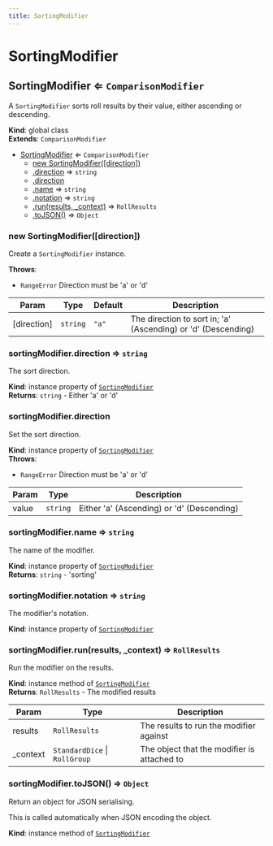 ```yaml
---
title: SortingModifier
---
```


# SortingModifier

<a name="SortingModifier"></a>

## SortingModifier ⇐ <code>ComparisonModifier</code>
A `SortingModifier` sorts roll results by their value, either ascending or descending.

**Kind**: global class  
**Extends**: <code>ComparisonModifier</code>  

* [SortingModifier](#SortingModifier) ⇐ <code>ComparisonModifier</code>
    * [new SortingModifier([direction])](#new_SortingModifier_new)
    * [.direction](#SortingModifier+direction) ⇒ <code>string</code>
    * [.direction](#SortingModifier+direction)
    * [.name](#SortingModifier+name) ⇒ <code>string</code>
    * [.notation](#SortingModifier+notation) ⇒ <code>string</code>
    * [.run(results, _context)](#SortingModifier+run) ⇒ <code>RollResults</code>
    * [.toJSON()](#SortingModifier+toJSON) ⇒ <code>Object</code>

<a name="new_SortingModifier_new"></a>

### new SortingModifier([direction])
Create a `SortingModifier` instance.

**Throws**:

- <code>RangeError</code> Direction must be 'a' or 'd'


| Param | Type | Default | Description |
| --- | --- | --- | --- |
| [direction] | <code>string</code> | <code>&quot;a&quot;</code> | The direction to sort in; 'a' (Ascending) or 'd' (Descending) |

<a name="SortingModifier+direction"></a>

### sortingModifier.direction ⇒ <code>string</code>
The sort direction.

**Kind**: instance property of [<code>SortingModifier</code>](#SortingModifier)  
**Returns**: <code>string</code> - Either 'a' or 'd'  
<a name="SortingModifier+direction"></a>

### sortingModifier.direction
Set the sort direction.

**Kind**: instance property of [<code>SortingModifier</code>](#SortingModifier)  
**Throws**:

- <code>RangeError</code> Direction must be 'a' or 'd'


| Param | Type | Description |
| --- | --- | --- |
| value | <code>string</code> | Either 'a' (Ascending) or 'd' (Descending) |

<a name="SortingModifier+name"></a>

### sortingModifier.name ⇒ <code>string</code>
The name of the modifier.

**Kind**: instance property of [<code>SortingModifier</code>](#SortingModifier)  
**Returns**: <code>string</code> - 'sorting'  
<a name="SortingModifier+notation"></a>

### sortingModifier.notation ⇒ <code>string</code>
The modifier's notation.

**Kind**: instance property of [<code>SortingModifier</code>](#SortingModifier)  
<a name="SortingModifier+run"></a>

### sortingModifier.run(results, _context) ⇒ <code>RollResults</code>
Run the modifier on the results.

**Kind**: instance method of [<code>SortingModifier</code>](#SortingModifier)  
**Returns**: <code>RollResults</code> - The modified results  

| Param | Type | Description |
| --- | --- | --- |
| results | <code>RollResults</code> | The results to run the modifier against |
| _context | <code>StandardDice</code> \| <code>RollGroup</code> | The object that the modifier is attached to |

<a name="SortingModifier+toJSON"></a>

### sortingModifier.toJSON() ⇒ <code>Object</code>
Return an object for JSON serialising.

This is called automatically when JSON encoding the object.

**Kind**: instance method of [<code>SortingModifier</code>](#SortingModifier)  

